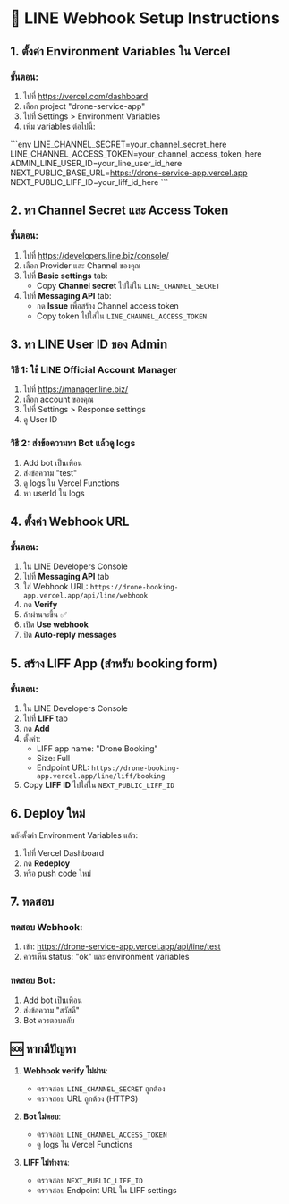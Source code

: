 # 🚀 LINE Webhook Setup Instructions

## 1. ตั้งค่า Environment Variables ใน Vercel

### ขั้นตอน:
1. ไปที่ https://vercel.com/dashboard
2. เลือก project "drone-service-app" 
3. ไปที่ Settings > Environment Variables
4. เพิ่ม variables ต่อไปนี้:

\`\`\`env
LINE_CHANNEL_SECRET=your_channel_secret_here
LINE_CHANNEL_ACCESS_TOKEN=your_channel_access_token_here  
ADMIN_LINE_USER_ID=your_line_user_id_here
NEXT_PUBLIC_BASE_URL=https://drone-service-app.vercel.app
NEXT_PUBLIC_LIFF_ID=your_liff_id_here
\`\`\`

## 2. หา Channel Secret และ Access Token

### ขั้นตอน:
1. ไปที่ https://developers.line.biz/console/
2. เลือก Provider และ Channel ของคุณ
3. ไปที่ **Basic settings** tab:
   - Copy **Channel secret** ไปใส่ใน `LINE_CHANNEL_SECRET`
4. ไปที่ **Messaging API** tab:
   - กด **Issue** เพื่อสร้าง Channel access token
   - Copy token ไปใส่ใน `LINE_CHANNEL_ACCESS_TOKEN`

## 3. หา LINE User ID ของ Admin

### วิธี 1: ใช้ LINE Official Account Manager
1. ไปที่ https://manager.line.biz/
2. เลือก account ของคุณ
3. ไปที่ Settings > Response settings
4. ดู User ID

### วิธี 2: ส่งข้อความหา Bot แล้วดู logs
1. Add bot เป็นเพื่อน
2. ส่งข้อความ "test"
3. ดู logs ใน Vercel Functions
4. หา userId ใน logs

## 4. ตั้งค่า Webhook URL

### ขั้นตอน:
1. ใน LINE Developers Console
2. ไปที่ **Messaging API** tab
3. ใส่ Webhook URL: `https://drone-booking-app.vercel.app/api/line/webhook`
4. กด **Verify** 
5. ถ้าผ่านจะขึ้น ✅
6. เปิด **Use webhook**
7. ปิด **Auto-reply messages**

## 5. สร้าง LIFF App (สำหรับ booking form)

### ขั้นตอน:
1. ใน LINE Developers Console
2. ไปที่ **LIFF** tab
3. กด **Add**
4. ตั้งค่า:
   - LIFF app name: "Drone Booking"
   - Size: Full
   - Endpoint URL: `https://drone-booking-app.vercel.app/line/liff/booking`
5. Copy **LIFF ID** ไปใส่ใน `NEXT_PUBLIC_LIFF_ID`

## 6. Deploy ใหม่

หลังตั้งค่า Environment Variables แล้ว:
1. ไปที่ Vercel Dashboard
2. กด **Redeploy** 
3. หรือ push code ใหม่

## 7. ทดสอบ

### ทดสอบ Webhook:
1. เข้า: https://drone-service-app.vercel.app/api/line/test
2. ควรเห็น status: "ok" และ environment variables

### ทดสอบ Bot:
1. Add bot เป็นเพื่อน
2. ส่งข้อความ "สวัสดี"
3. Bot ควรตอบกลับ

## 🆘 หากมีปัญหา

1. **Webhook verify ไม่ผ่าน**:
   - ตรวจสอบ `LINE_CHANNEL_SECRET` ถูกต้อง
   - ตรวจสอบ URL ถูกต้อง (HTTPS)

2. **Bot ไม่ตอบ**:
   - ตรวจสอบ `LINE_CHANNEL_ACCESS_TOKEN`
   - ดู logs ใน Vercel Functions

3. **LIFF ไม่ทำงาน**:
   - ตรวจสอบ `NEXT_PUBLIC_LIFF_ID`
   - ตรวจสอบ Endpoint URL ใน LIFF settings
